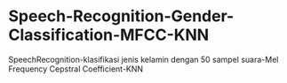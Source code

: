 # Speech-Recognition-Gender-Classification-MFCC-KNN
SpeechRecognition-klasifikasi jenis kelamin dengan 50 sampel suara-Mel Frequency Cepstral Coefficient-KNN
